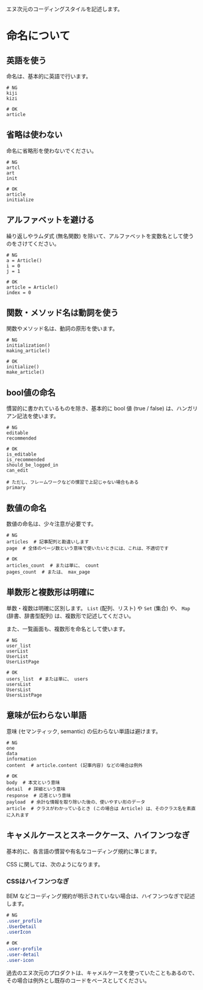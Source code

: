 エヌ次元のコーディングスタイルを記述します。

# 命名について

## 英語を使う
命名は、基本的に英語で行います。

```
# NG
kiji
kizi

# OK
article
```

## 省略は使わない
命名に省略形を使わないでください。

```
# NG
artcl
art
init

# OK
article
initialize
```

## アルファベットを避ける
繰り返しやラムダ式 (無名関数) を除いて、アルファベットを変数名として使うのをさけてください。

```
# NG
a = Article()
i = 0
j = 1

# OK
article = Article()
index = 0

```

## 関数・メソッド名は動詞を使う
関数やメソッド名は、動詞の原形を使います。

```
# NG
initialization()
making_article()

# OK
initialize()
make_article()
```

## bool値の命名
慣習的に書かれているものを除き、基本的に bool 値 (true / false) は、ハンガリアン記法を使います。

```
# NG
editable
recommended

# OK
is_editable
is_recommended
should_be_logged_in
can_edit

# ただし、フレームワークなどの慣習で上記じゃない場合もある
primary
```

## 数値の命名
数値の命名は、少々注意が必要です。

```
# NG
articles  # 記事配列と勘違いします
page  # 全体のページ数という意味で使いたいときには、これは、不適切です

# OK
articles_count  # または単に、 count
pages_count  # または、 max_page
```

## 単数形と複数形は明確に
単数・複数は明確に区別します。 `List` (配列、リスト) や `Set` (集合) や、 `Map` (辞書、辞書型配列) は、複数形で記述してください。

また、一覧画面も、複数形を命名として使います。


```
# NG
user_list
userList
UserList
UserListPage

# OK
users_list  # または単に、 users
usersList
UsersList
UsersListPage
```

## 意味が伝わらない単語

意味 (セマンティック, semantic) の伝わらない単語は避けます。

```
# NG
one
data
information
content  # article.content (記事内容) などの場合は例外

# OK
body  # 本文という意味
detail  # 詳細という意味
response  # 応答という意味
payload  # 余計な情報を取り除いた後の、使いやすい形のデータ
article  # クラスがわかっているとき (この場合は Article) は、そのクラス名を素直に入れます
```

## キャメルケースとスネークケース、ハイフンつなぎ
基本的に、各言語の慣習や有名なコーディング規約に準じます。

CSS に関しては、次のようになります。

### CSSはハイフンつなぎ
BEM などコーディング規約が明示されていない場合は、ハイフンつなぎで記述します。

```css
# NG
.user_profile
.UserDetail
.userIcon

# OK
.user-profile
.user-detail
.user-icon
```

過去のエヌ次元のプロダクトは、キャメルケースを使っていたこともあるので、その場合は例外とし既存のコードをベースとしてください。
